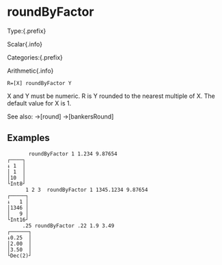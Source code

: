 # roundByFactor

Type:{.prefix}

Scalar{.info}

Categories:{.prefix}

Arithmetic{.info}

~~~
R=[X] roundByFactor Y
~~~

X and Y must be numeric. R is Y rounded to the nearest multiple of X. The default value for X is 1.

See also: →[round] →[bankersRound]

## Examples

~~~
       roundByFactor 1 1.234 9.87654
┌────┐
↓ 1  │
│ 1  │
│10  │
└Int8┘
      1 2 3  roundByFactor 1 1345.1234 9.87654
┌─────┐
↓   1 │
│1346 │
│   9 │
└Int16┘
     .25 roundByFactor .22 1.9 3.49
┌──────┐
↓0.25  │
│2.00  │
│3.50  │
└Dec(2)┘
~~~

